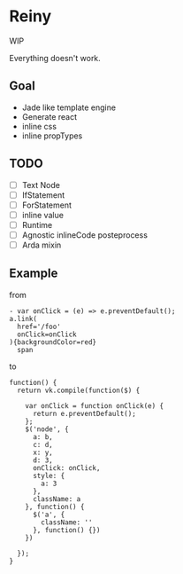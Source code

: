 # Reiny

WIP

Everything doesn't work.

## Goal

- Jade like template engine
- Generate react
- inline css
- inline propTypes

## TODO

- [ ] Text Node
- [ ] IfStatement
- [ ] ForStatement
- [ ] inline value
- [ ] Runtime
- [ ] Agnostic inlineCode posteprocess
- [ ] Arda mixin

## Example

from

```
- var onClick = (e) => e.preventDefault();
a.link(
  href='/foo'
  onClick=onClick
){backgroundColor=red}
  span
```

to

```
function() {
  return vk.compile(function($) {

    var onClick = function onClick(e) {
      return e.preventDefault();
    };
    $('node', {
      a: b,
      c: d,
      x: y,
      d: 3,
      onClick: onClick,
      style: {
        a: 3
      },
      className: a
    }, function() {
      $('a', {
        className: ''
      }, function() {})
    })

  });
}
```
